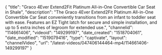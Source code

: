 {
    "title": "Graco 4Ever Extend2Fit Platinum All-in-One Convertible Car Seat in Shale",
    "description": "The Graco 4Ever Extend2Fit Platinum All-in-One Convertible Car Seat conveniently transitions from an infant to toddler seat with ease. Features an EZ Tight latch for secure and simple installation, and up to 5 extra inches of legroom for extended use.",
    "channelid": "114661406",
    "videoid": "149299197",
    "date_created": "1518704061",
    "date_modified": "1519079416",
    "type": "captivate",
    "layout": "channelVideo",
    "url": "\/latest-videos\/047406144464-mp4\/114661406-149299197"
}
